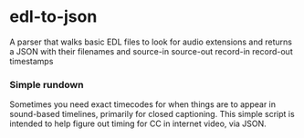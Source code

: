 # edl-to-json
A parser that walks basic EDL files to look for audio extensions and returns a JSON with their filenames and source-in source-out record-in record-out timestamps

### Simple rundown

Sometimes you need exact timecodes for when things are to appear in sound-based timelines, primarily for closed captioning. This simple script is intended to help figure out timing for CC in internet video, via JSON.
